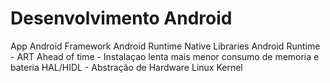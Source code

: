 # Desenvolvimento Android
App
  Android Framework
    Android Runtime
      Native Libraries
      Android Runtime - ART Ahead of time - Instalaçao lenta mais menor consumo de memoria e bateria
        HAL/HIDL - Abstração de Hardware
          Linux Kernel
         
